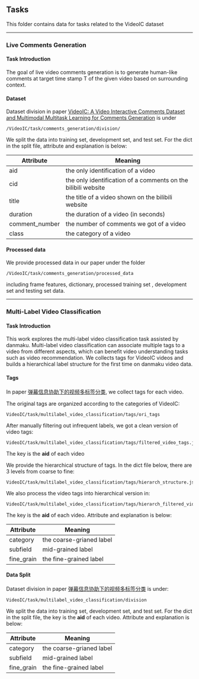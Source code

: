 ## Tasks
This folder contains data for tasks related to the VideoIC dataset


---


### Live Comments Generation

#### Task Introduction
The goal of live video comments generation is to generate human-like comments at target time stamp T of the given video based on surrounding context.

#### Dataset

Dataset division in paper [VideoIC: A Video Interactive Comments Dataset and Multimodal Multitask Learning for Comments Generation](https://dl.acm.org/doi/10.1145/3394171.3413890) is under
```
/VideoIC/task/comments_generation/division/
```
We split the data into training set, development set, and test set.
For the dict in the split file, attribute and explanation is below:

Attribute | Meaning
--- | ---
aid | the only identification of a video
cid | the only identification of a comments on the bilibili website
title  | the title of a video shown on the bilibili website
duration | the duration of a video (in seconds)
comment_number  | the number of comments we got of a video
class | the category of a video

#### Processed data
We  provide processed data in our paper under the folder
```
/VideoIC/task/comments_generation/processed_data
```
including frame features, dictionary, processed training set , development set and testing set data.


---



### Multi-Label Video Classification

#### Task Introduction
This work explores the multi-label video classification task assisted by danmaku. Multi-label video classification can associate multiple tags to a video from different aspects, which can benefit video understanding tasks such as video recommendation. We collects tags for VideoIC videos and builds a hierarchical label structure for the first time on danmaku video data. 

#### Tags
In paper [弹幕信息协助下的视频多标签分类](http://www.jsjkx.com/CN/10.11896/jsjkx.200800198), we collect tags for each video.


The original tags are organized according to the categories of VideoIC: 
```
VideoIC/task/multilabel_video_classification/tags/ori_tags
```
After manually filtering out infrequent labels, we got a clean version of video tags: 
```
VideoIC/task/multilabel_video_classification/tags/filtered_video_tags.json
```
The key is the **aid** of each video

We provide the hierarchical structure of tags. In the dict file below, there are 3 levels from coarse to fine:
```
VideoIC/task/multilabel_video_classification/tags/hierarch_structure.json
```

We also process the video tags into hierarchical version in:
```
VideoIC/task/multilabel_video_classification/tags/hierarch_filtered_video_tags.json
```
The key is the **aid** of each video. Attribute and explanation is below:

Attribute | Meaning
--- | ---
category | the coarse-grianed label
subfield | mid-grained label
fine_grain  | the fine-grained label

#### Data Split
Dataset division in paper [弹幕信息协助下的视频多标签分类](http://www.jsjkx.com/CN/10.11896/jsjkx.200800198) is under:
```
VideoIC/task/multilabel_video_classification/division
```
We split the data into training set, development set, and test set.
For the dict in the split file, the key is the **aid** of each video. Attribute and explanation is below:

Attribute | Meaning
--- | ---
category | the coarse-grianed label
subfield | mid-grained label
fine_grain  | the fine-grained label
